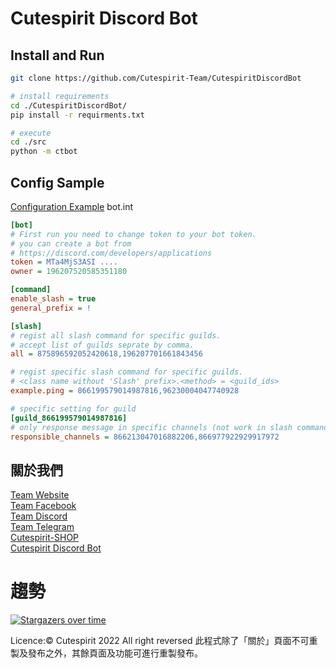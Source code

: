 # Cutespirit Discord Bot
## Install and Run
```sh
git clone https://github.com/Cutespirit-Team/CutespiritDiscordBot

# install requirements
cd ./CutespiritDiscordBot/
pip install -r requirments.txt

# execute
cd ./src
python -m ctbot
```

## Config Sample
[Configuration Example](config-example/)
bot.int
```ini
[bot]
# First run you need to change token to your bot token.
# you can create a bot from 
# https://discord.com/developers/applications
token = MTa4MjS3ASI ....
owner = 196207520585351180

[command]
enable_slash = true
general_prefix = !

[slash]
# regist all slash command for specific guilds.
# accept list of guilds seprate by comma.
all = 875896592052420618,196207701661843456

# regist specific slash command for specific guilds.
# <class name without 'Slash' prefix>.<method> = <guild_ids> 
example.ping = 866199579014987816,96230004047740928

# specific setting for guild
[guild_866199579014987816]
# only response message in specific channels (not work in slash commands)
responsible_channels = 866213047016882206,866977922929917972
```
## 關於我們
[Team Website](https://www.cutespirit.org) <br>
[Team Facebook](https://fb.cutespirit.org) <br>
[Team Discord](https://discord.cutespirit.org)<br>
[Team Telegram](https://telegram.cutespirit.org)<br>
[Cutespirit-SHOP](https://shop.cutespirit.org)<br>
[Cutespirit Discord Bot](https://dcbot.cutespirit.org)<br>

# 趨勢
[![Stargazers over time](https://starchart.cc/Cutespirit-Team/CutespiritDiscordBot.svg)](https://starchart.cc/Cutespirit-Team/CutespiritDiscordBot)


Licence:© Cutespirit 2022 All right reversed 此程式除了「關於」頁面不可重製及發布之外，其餘頁面及功能可進行重製發布。
